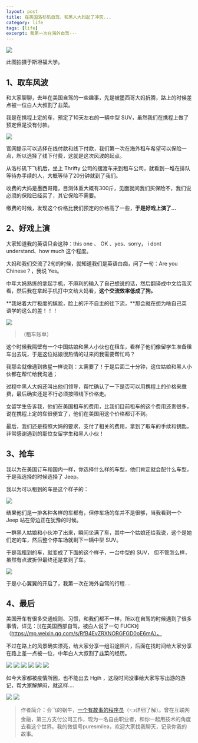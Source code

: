 ```yaml
---
layout: post
title: 在美国洛杉矶自驾，和黑人大妈起了冲突...
category: life
tags: [life]
excerpt: 我第一次在海外自驾···
---
```


![](http://favorites.ren/assets/images/2020/it/zijiai/zijiai01.jpg) 

此图拍摄于斯坦福大学。

## 1、取车风波

和大家聊聊，去年在美国自驾的一些趣事，先是被墨西哥大妈折腾，路上的时候差点被一位白人大叔割了韭菜。

我是在携程上定的车，预定了10天左右的一辆中型 SUV，虽然我们在携程上做了预定但是没有付款。

![](http://favorites.ren/assets/images/2020/it/zijiai/zijiai02.jpg) 

官网提示可以选择在线付款和线下付款，我们第一次在海外租车希望可以保险一点，所以选择了线下付费，这就是这次风波的起点。

从洛杉矶下飞机后，坐上 Thrifty 公司的摆渡车来到租车公司，就看到一堆在排队等待办手续的人，大概等待了20分钟就到了我们。

收费的大妈是墨西哥籍，目测体重大概有300斤，见面就问我们买保险不，我们说必须的保险已经买了，其它保险不需要。

缴费的时候，发现这个价格比我们预定的价格高了一些，**于是好戏上演了...**

## 2、好戏上演

大家知道我的英语只会这种：this  one  、 OK 、yes、sorry， i dont understand、how  much 这个程度。

大妈和我们交流了2句的时候，就知道我们是英语白痴，问了一句：Are you Chinese？，我说 Yes。

中年大妈熟练的拿起手机，不麻利的输入了自己想说的话，然后翻译成中文给我买看，然后我在拿起手机打中文给大妈看，**这个交流效率低成了狗。**

**我站着大厅极度的尴尬，脸上的汗不自主的往下流，**那会就在想为啥自己英语学的这么的差！！！

![](http://favorites.ren/assets/images/2020/it/zijiai/zijiai03.jpg) 

>（租车账单）

这个时候我隔壁有一个中国姑娘和黑人小伙也在租车，看样子他们像留学生准备租车出去玩，于是这位姑娘很热情的过来问我需要帮忙吗？

我那会就像遇到救星一样说到：太需要了！于是后面二十分钟，这位姑娘和黑人小伙都在帮忙给我沟通；

过程中黑人大妈还叫出他们领导，帮忙确认了一下是否可以用携程上的价格来缴费，最后确实还是不行必须按照线下价格走。

女留学生告诉我，他们在美国租车的费用，比我们目前租车的这个费用还贵很多，说在携程上定的车很便宜了，他们在美国用这个价格都订不到。

最后，我们还是按照大妈的要求，支付了相关的费用，拿到了取车的手续和钥匙，非常感谢遇到的那位女留学生和黑人小伙！

## 3、抢车

我以为在美国订车和国内一样，你选择什么样的车型，他们肯定就会配什么车型，于是我选择的时候选择了 Jeep。

我以为可以租到的车是这个样子的：

![](http://favorites.ren/assets/images/2020/it/zijiai/zijiai04.jpg) 

结果他们是一排各种各样的车都有，但停车场的车并不是很够，当我看到一个 Jeep 站在旁边正在犹豫的时候。

一群黑人姑娘和小伙冲了出来，瞬间坐满了车，其中一个姑娘还给我说，这个是她们定的车，然后整个停车场就剩下一辆中型 SUV。

于是我租到的车，就变成了下面的这个样子，一台中型的 SUV， 但不管怎么样，虽然有点波折但最终还是拿到了车。

![](http://favorites.ren/assets/images/2020/it/zijiai/zijiai05.jpg) 

于是小心翼翼的开启了，我第一次在海外自驾的行程....

## 4、最后

美国开车有很多交通规则、习惯，和我们都不一样，所以在自驾的时候遇到了很多事情，详见：[《在美国西部自驾，被白人说了一句 FUCK》]（https://mp.weixin.qq.com/s/RfB4EvZRXNORGFGD0oE6mA）。

不过在路上的风景确实漂亮，给大家分享一组沿途照片，后面在找时间给大家分享在路上差一点被一位，中年白人大叔割了韭菜的经历。

![](http://favorites.ren/assets/images/2020/it/zijiai/zijiai06.jpg) 
![](http://favorites.ren/assets/images/2020/it/zijiai/zijiai07.jpg) 
![](http://favorites.ren/assets/images/2020/it/zijiai/zijiai08.jpg) 
![](http://favorites.ren/assets/images/2020/it/zijiai/zijiai09.jpg) 
![](http://favorites.ren/assets/images/2020/it/zijiai/zijiai10.jpg) 
![](http://favorites.ren/assets/images/2020/it/zijiai/zijiai11.jpg) 

如今大家都被疫情所困，也不能出去 Hgih ，这段时间没事给大家写写出游的游记，帮大家解解闷，就这样....

![](http://favorites.ren/assets/images/2020/it/zijiai/zijiai12.jpg) 
![](http://favorites.ren/assets/images/2020/it/zijiai/zijiai13.jpg) 

>作者简介：会飞的蜗牛，[一个有故事的程序员](https://mp.weixin.qq.com/s/bPk_-DcGF_7lTDoR1pKqVg)（👈详细了解）。曾在互联网金融，第三方支付公司工作，现为一名自由职业者，和你一起用技术的角度去看这个世界。我的微信号puresmilea，欢迎大家找我聊天，记录你我的故事。